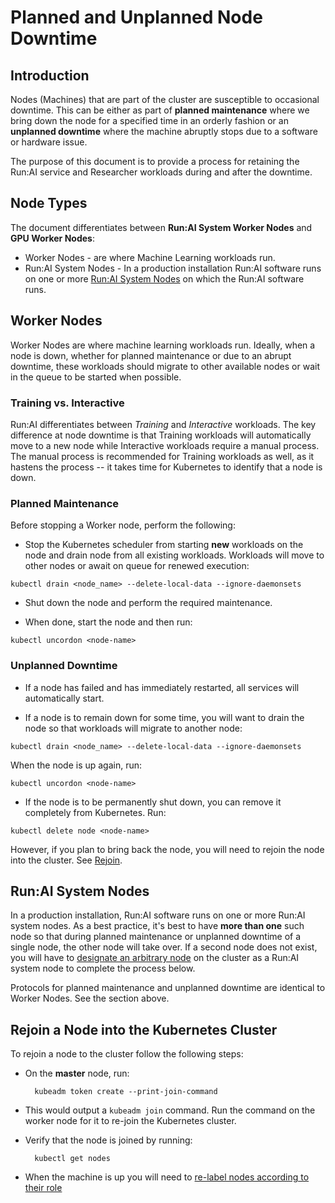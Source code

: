 # Planned and Unplanned Node Downtime  

## Introduction

Nodes (Machines) that are part of the cluster are susceptible to occasional downtime. This can be either as part of __planned maintenance__ where we bring down the node for a specified time in an orderly fashion or an __unplanned downtime__ where the machine abruptly stops due to a software or hardware issue.

The purpose of this document is to provide a process for retaining the Run:AI service and Researcher workloads during and after the downtime. 

## Node Types
The document differentiates between __Run:AI System Worker Nodes__ and __GPU Worker Nodes__:

* Worker Nodes - are where Machine Learning workloads run. 
* Run:AI System Nodes - In a production installation Run:AI software runs on one or more [Run:AI System Nodes](../cluster-prerequisites/#hardware-requirements) on which the Run:AI software runs. 


## Worker Nodes
Worker Nodes are where machine learning workloads run. Ideally, when a node is down, whether for planned maintenance or due to an abrupt downtime, these workloads should migrate to other available nodes or wait in the queue to be started when possible. 

### Training vs. Interactive
Run:AI differentiates between _Training_ and _Interactive_ workloads. The key difference at node downtime is that Training workloads will automatically move to a new node while Interactive workloads require a manual process. The manual process is recommended for Training workloads as well, as it hastens the process -- it takes time for Kubernetes to identify that a node is down.

### Planned Maintenance

Before stopping a Worker node, perform the following: 

* Stop the Kubernetes scheduler from starting __new__ workloads on the node and drain node from all existing workloads. Workloads will move to other nodes or await on queue for renewed execution:

```
kubectl drain <node_name> --delete-local-data --ignore-daemonsets
```

* Shut down the node and perform the required maintenance. 


* When done, start the node and then run:

```
kubectl uncordon <node-name>
```

### Unplanned Downtime

* If a node has failed and has immediately restarted, all services will automatically start. 

* If a node is to remain down for some time, you will want to drain the node so that workloads will migrate to another node:

```
kubectl drain <node_name> --delete-local-data --ignore-daemonsets
```

When the node is up again, run: 

```
kubectl uncordon <node-name>
```

* If the node is to be permanently shut down, you can remove it completely from Kubernetes. Run:

```
kubectl delete node <node-name>
```

However, if you plan to bring back the node, you will need to rejoin the node into the cluster. See [Rejoin](#Rejoin-a-Node-into-the-Kubernetes-Cluster).



## Run:AI System Nodes
 
 In a production installation, Run:AI software runs on one or more Run:AI system nodes. As a best practice, it's best to have __more than one__ such node so that during planned maintenance or unplanned downtime of a single node, the other node will take over. If a second node does not exist, you will have to [designate an arbitrary node](node-roles.md) on the cluster as a Run:AI system node to complete the process below.

 Protocols for planned maintenance and unplanned downtime are identical to Worker Nodes. See the section above. 



## Rejoin a Node into the Kubernetes Cluster

To rejoin a node to the cluster follow the following steps:

* On the __master__ node, run:

        kubeadm token create --print-join-command

* This would output a ``kubeadm join`` command. Run the command on the worker node for it to re-join the Kubernetes cluster. 

* Verify that the node is joined by running:

        kubectl get nodes


* When the machine is up you will need to [re-label nodes according to their role](node-roles.md)